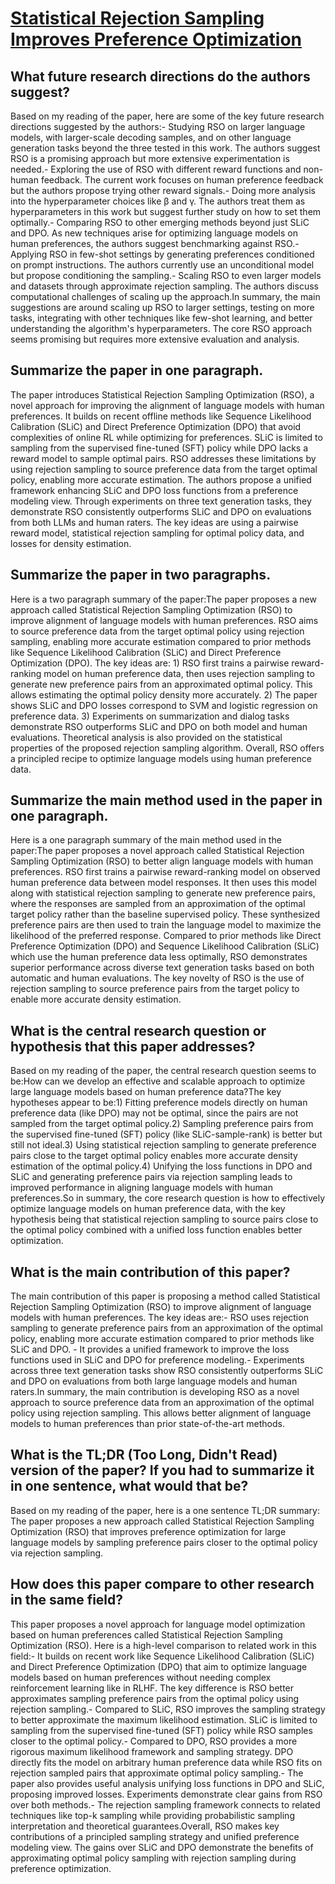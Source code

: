 # [Statistical Rejection Sampling Improves Preference Optimization](https://arxiv.org/abs/2309.06657)

## What future research directions do the authors suggest?

Based on my reading of the paper, here are some of the key future research directions suggested by the authors:- Studying RSO on larger language models, with larger-scale decoding samples, and on other language generation tasks beyond the three tested in this work. The authors suggest RSO is a promising approach but more extensive experimentation is needed.- Exploring the use of RSO with different reward functions and non-human feedback. The current work focuses on human preference feedback but the authors propose trying other reward signals.- Doing more analysis into the hyperparameter choices like β and γ. The authors treat them as hyperparameters in this work but suggest further study on how to set them optimally.- Comparing RSO to other emerging methods beyond just SLiC and DPO. As new techniques arise for optimizing language models on human preferences, the authors suggest benchmarking against RSO.- Applying RSO in few-shot settings by generating preferences conditioned on prompt instructions. The authors currently use an unconditional model but propose conditioning the sampling.- Scaling RSO to even larger models and datasets through approximate rejection sampling. The authors discuss computational challenges of scaling up the approach.In summary, the main suggestions are around scaling up RSO to larger settings, testing on more tasks, integrating with other techniques like few-shot learning, and better understanding the algorithm's hyperparameters. The core RSO approach seems promising but requires more extensive evaluation and analysis.


## Summarize the paper in one paragraph.

The paper introduces Statistical Rejection Sampling Optimization (RSO), a novel approach for improving the alignment of language models with human preferences. It builds on recent offline methods like Sequence Likelihood Calibration (SLiC) and Direct Preference Optimization (DPO) that avoid complexities of online RL while optimizing for preferences. SLiC is limited to sampling from the supervised fine-tuned (SFT) policy while DPO lacks a reward model to sample optimal pairs. RSO addresses these limitations by using rejection sampling to source preference data from the target optimal policy, enabling more accurate estimation. The authors propose a unified framework enhancing SLiC and DPO loss functions from a preference modeling view. Through experiments on three text generation tasks, they demonstrate RSO consistently outperforms SLiC and DPO on evaluations from both LLMs and human raters. The key ideas are using a pairwise reward model, statistical rejection sampling for optimal policy data, and losses for density estimation.


## Summarize the paper in two paragraphs.

Here is a two paragraph summary of the paper:The paper proposes a new approach called Statistical Rejection Sampling Optimization (RSO) to improve alignment of language models with human preferences. RSO aims to source preference data from the target optimal policy using rejection sampling, enabling more accurate estimation compared to prior methods like Sequence Likelihood Calibration (SLiC) and Direct Preference Optimization (DPO). The key ideas are: 1) RSO first trains a pairwise reward-ranking model on human preference data, then uses rejection sampling to generate new preference pairs from an approximated optimal policy. This allows estimating the optimal policy density more accurately. 2) The paper shows SLiC and DPO losses correspond to SVM and logistic regression on preference data. 3) Experiments on summarization and dialog tasks demonstrate RSO outperforms SLiC and DPO on both model and human evaluations. Theoretical analysis is also provided on the statistical properties of the proposed rejection sampling algorithm. Overall, RSO offers a principled recipe to optimize language models using human preference data.


## Summarize the main method used in the paper in one paragraph.

Here is a one paragraph summary of the main method used in the paper:The paper proposes a novel approach called Statistical Rejection Sampling Optimization (RSO) to better align language models with human preferences. RSO first trains a pairwise reward-ranking model on observed human preference data between model responses. It then uses this model along with statistical rejection sampling to generate new preference pairs, where the responses are sampled from an approximation of the optimal target policy rather than the baseline supervised policy. These synthesized preference pairs are then used to train the language model to maximize the likelihood of the preferred response. Compared to prior methods like Direct Preference Optimization (DPO) and Sequence Likelihood Calibration (SLiC) which use the human preference data less optimally, RSO demonstrates superior performance across diverse text generation tasks based on both automatic and human evaluations. The key novelty of RSO is the use of rejection sampling to source preference pairs from the target policy to enable more accurate density estimation.


## What is the central research question or hypothesis that this paper addresses?

Based on my reading of the paper, the central research question seems to be:How can we develop an effective and scalable approach to optimize large language models based on human preference data?The key hypotheses appear to be:1) Fitting preference models directly on human preference data (like DPO) may not be optimal, since the pairs are not sampled from the target optimal policy.2) Sampling preference pairs from the supervised fine-tuned (SFT) policy (like SLiC-sample-rank) is better but still not ideal.3) Using statistical rejection sampling to generate preference pairs close to the target optimal policy enables more accurate density estimation of the optimal policy.4) Unifying the loss functions in DPO and SLiC and generating preference pairs via rejection sampling leads to improved performance in aligning language models with human preferences.So in summary, the core research question is how to effectively optimize language models on human preference data, with the key hypothesis being that statistical rejection sampling to source pairs close to the optimal policy combined with a unified loss function enables better optimization.


## What is the main contribution of this paper?

The main contribution of this paper is proposing a method called Statistical Rejection Sampling Optimization (RSO) to improve alignment of language models with human preferences. The key ideas are:- RSO uses rejection sampling to generate preference pairs from an approximation of the optimal policy, enabling more accurate estimation compared to prior methods like SLiC and DPO. - It provides a unified framework to improve the loss functions used in SLiC and DPO for preference modeling.- Experiments across three text generation tasks show RSO consistently outperforms SLiC and DPO on evaluations from both large language models and human raters.In summary, the main contribution is developing RSO as a novel approach to source preference data from an approximation of the optimal policy using rejection sampling. This allows better alignment of language models to human preferences than prior state-of-the-art methods.


## What is the TL;DR (Too Long, Didn't Read) version of the paper? If you had to summarize it in one sentence, what would that be?

Based on my reading of the paper, here is a one sentence TL;DR summary: The paper proposes a new approach called Statistical Rejection Sampling Optimization (RSO) that improves preference optimization for large language models by sampling preference pairs closer to the optimal policy via rejection sampling.


## How does this paper compare to other research in the same field?

This paper proposes a novel approach for language model optimization based on human preferences called Statistical Rejection Sampling Optimization (RSO). Here is a high-level comparison to related work in this field:- It builds on recent work like Sequence Likelihood Calibration (SLiC) and Direct Preference Optimization (DPO) that aim to optimize language models based on human preferences without needing complex reinforcement learning like in RLHF. The key difference is RSO better approximates sampling preference pairs from the optimal policy using rejection sampling.- Compared to SLiC, RSO improves the sampling strategy to better approximate the maximum likelihood estimation. SLiC is limited to sampling from the supervised fine-tuned (SFT) policy while RSO samples closer to the optimal policy.- Compared to DPO, RSO provides a more rigorous maximum likelihood framework and sampling strategy. DPO directly fits the model on arbitrary human preference data while RSO fits on rejection sampled pairs that approximate optimal policy sampling.- The paper also provides useful analysis unifying loss functions in DPO and SLiC, proposing improved losses. Experiments demonstrate clear gains from RSO over both methods.- The rejection sampling framework connects to related techniques like top-k sampling while providing probabilistic sampling interpretation and theoretical guarantees.Overall, RSO makes key contributions of a principled sampling strategy and unified preference modeling view. The gains over SLiC and DPO demonstrate the benefits of approximating optimal policy sampling with rejection sampling during preference optimization.
